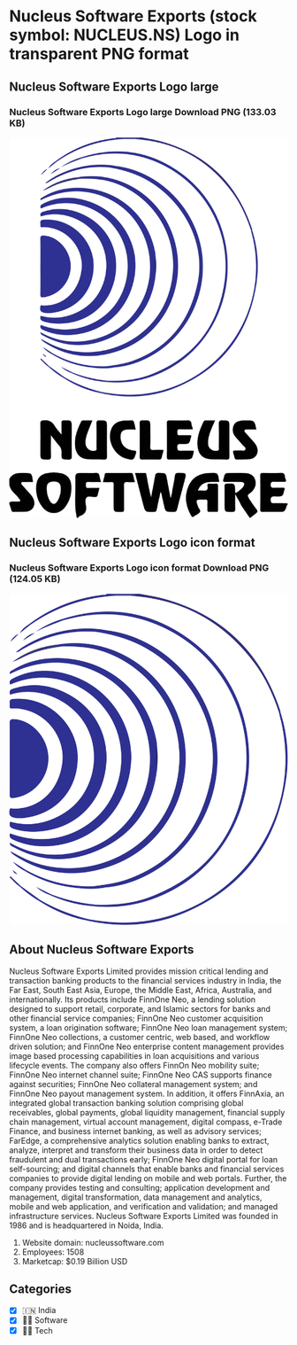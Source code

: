 # Nucleus Software Exports (stock symbol: NUCLEUS.NS) Logo in transparent PNG format

## Nucleus Software Exports Logo large

### Nucleus Software Exports Logo large Download PNG (133.03 KB)

![Nucleus Software Exports Logo large Download PNG (133.03 KB)](/img/orig/NUCLEUS.NS_BIG-18de7740.png)

## Nucleus Software Exports Logo icon format

### Nucleus Software Exports Logo icon format Download PNG (124.05 KB)

![Nucleus Software Exports Logo icon format Download PNG (124.05 KB)](/img/orig/NUCLEUS.NS-b630b56f.png)

## About Nucleus Software Exports

Nucleus Software Exports Limited provides mission critical lending and transaction banking products to the financial services industry in India, the Far East, South East Asia, Europe, the Middle East, Africa, Australia, and internationally. Its products include FinnOne Neo, a lending solution designed to support retail, corporate, and Islamic sectors for banks and other financial service companies; FinnOne Neo customer acquisition system, a loan origination software; FinnOne Neo loan management system; FinnOne Neo collections, a customer centric, web based, and workflow driven solution; and FinnOne Neo enterprise content management provides image based processing capabilities in loan acquisitions and various lifecycle events. The company also offers FinnOn Neo mobility suite; FinnOne Neo internet channel suite; FinnOne Neo CAS supports finance against securities; FinnOne Neo collateral management system; and FinnOne Neo payout management system. In addition, it offers FinnAxia, an integrated global transaction banking solution comprising global receivables, global payments, global liquidity management, financial supply chain management, virtual account management, digital compass, e-Trade Finance, and business internet banking, as well as advisory services; FarEdge, a comprehensive analytics solution enabling banks to extract, analyze, interpret and transform their business data in order to detect fraudulent and dual transactions early; FinnOne Neo digital portal for loan self-sourcing; and digital channels that enable banks and financial services companies to provide digital lending on mobile and web portals. Further, the company provides testing and consulting; application development and management, digital transformation, data management and analytics, mobile and web application, and verification and validation; and managed infrastructure services. Nucleus Software Exports Limited was founded in 1986 and is headquartered in Noida, India.

1. Website domain: nucleussoftware.com
2. Employees: 1508
3. Marketcap: $0.19 Billion USD


## Categories
- [x] 🇮🇳 India
- [x] 👨‍💻 Software
- [x] 👩‍💻 Tech
